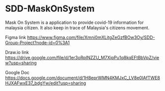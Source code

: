 # SDD-MaskOnSystem
Mask On System is a application to provide covid-19 information for malaysia citizen. It also keep in trace of Malaysia's citizens movement. 

Figma link
https://www.figma.com/file/Xmni0mXLitgZeGzfBOw3Oy/SDD-Group-Project?node-id=0%3A1

Draw.io link
https://drive.google.com/file/d/1er3oRpINZZU_M7XipPu1q8kqEFtBbVpZ/view?usp=sharing

Google Doc
https://docs.google.com/document/d/1H8eprWMN4KMJxC_LV8e0lAfTWE8HJXAFwxE37_bdgYw/edit?usp=sharing
